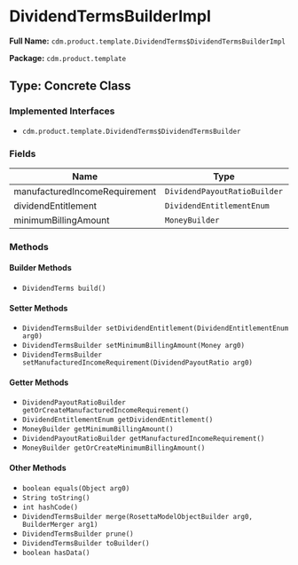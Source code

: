 # DividendTermsBuilderImpl

**Full Name:** `cdm.product.template.DividendTerms$DividendTermsBuilderImpl`

**Package:** `cdm.product.template`

## Type: Concrete Class

### Implemented Interfaces

- `cdm.product.template.DividendTerms$DividendTermsBuilder`

### Fields

| Name | Type | Description |
|------|------|-------------|
| manufacturedIncomeRequirement | `DividendPayoutRatioBuilder` |  |
| dividendEntitlement | `DividendEntitlementEnum` |  |
| minimumBillingAmount | `MoneyBuilder` |  |

### Methods

#### Builder Methods

- `DividendTerms build()`

#### Setter Methods

- `DividendTermsBuilder setDividendEntitlement(DividendEntitlementEnum arg0)`
- `DividendTermsBuilder setMinimumBillingAmount(Money arg0)`
- `DividendTermsBuilder setManufacturedIncomeRequirement(DividendPayoutRatio arg0)`

#### Getter Methods

- `DividendPayoutRatioBuilder getOrCreateManufacturedIncomeRequirement()`
- `DividendEntitlementEnum getDividendEntitlement()`
- `MoneyBuilder getMinimumBillingAmount()`
- `DividendPayoutRatioBuilder getManufacturedIncomeRequirement()`
- `MoneyBuilder getOrCreateMinimumBillingAmount()`

#### Other Methods

- `boolean equals(Object arg0)`
- `String toString()`
- `int hashCode()`
- `DividendTermsBuilder merge(RosettaModelObjectBuilder arg0, BuilderMerger arg1)`
- `DividendTermsBuilder prune()`
- `DividendTermsBuilder toBuilder()`
- `boolean hasData()`


